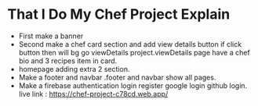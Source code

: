 # That I Do My Chef Project Explain
* First make a banner 
* Second make a chef card section and add view details button if click button then will bg go viewDetails project.viewDetails page have a chef bio and 3 recipes item in card.
* homepage adding extra 2 section. 
* Make a footer and navbar .footer and navbar show all pages.
* Make a firebase authentication login register google login github login.
live link : https://chef-project-c78cd.web.app/